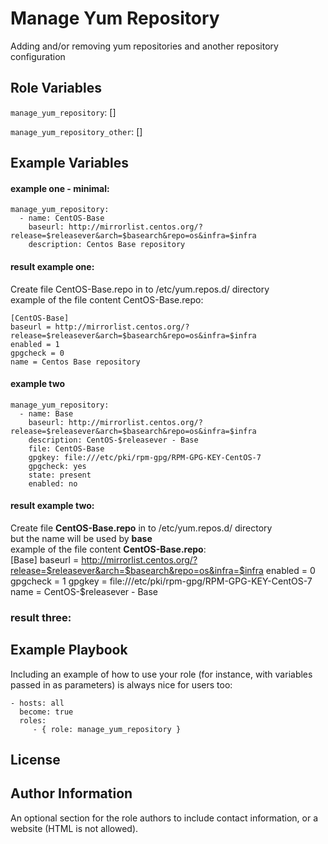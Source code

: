 Manage Yum Repository
=========

Adding and/or removing yum repositories and another repository configuration

Role Variables
--------------

`manage_yum_repository`: []

`manage_yum_repository_other`: []

Example Variables
-----------------
#### example one - minimal:

    manage_yum_repository:
      - name: CentOS-Base
        baseurl: http://mirrorlist.centos.org/?release=$releasever&arch=$basearch&repo=os&infra=$infra
        description: Centos Base repository

#### result example one:
Create file CentOS-Base.repo in to /etc/yum.repos.d/ directory  
example of the file content CentOS-Base.repo:

    [CentOS-Base]
    baseurl = http://mirrorlist.centos.org/?release=$releasever&arch=$basearch&repo=os&infra=$infra
    enabled = 1
    gpgcheck = 0
    name = Centos Base repository

#### example two
    manage_yum_repository:
      - name: Base
        baseurl: http://mirrorlist.centos.org/?release=$releasever&arch=$basearch&repo=os&infra=$infra
        description: CentOS-$releasever - Base
        file: CentOS-Base
        gpgkey: file:///etc/pki/rpm-gpg/RPM-GPG-KEY-CentOS-7
        gpgcheck: yes
        state: present
        enabled: no

#### result example two:
Create file **CentOS-Base.repo** in to /etc/yum.repos.d/ directory  
but the name will be used by **base**  
example of the file content **CentOS-Base.repo**:  
    [Base]
    baseurl = http://mirrorlist.centos.org/?release=$releasever&arch=$basearch&repo=os&infra=$infra
    enabled = 0
    gpgcheck = 1
    gpgkey = file:///etc/pki/rpm-gpg/RPM-GPG-KEY-CentOS-7
    name = CentOS-$releasever - Base

### result three:


Example Playbook
----------------

Including an example of how to use your role (for instance, with variables passed in as parameters) is always nice for users too:

    - hosts: all
      become: true
      roles:
         - { role: manage_yum_repository }

License
-------

Author Information
------------------

An optional section for the role authors to include contact information, or a website (HTML is not allowed).
